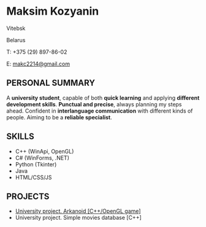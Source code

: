 # Maksim Kozyanin

Vitebsk

Belarus

T: +375 (29) 897-86-02

E: makc2214@gmail.com

## PERSONAL SUMMARY

A **university student**, capable of both **quick learning** and applying **different development skills**. 
**Punctual and precise**, always planning my steps ahead. Confident in **interlanguage communication** with different kinds of people. Aiming to be a **reliable specialist**.

## SKILLS

* C++ (WinApi, OpenGL)
* C# (WinForms, .NET)
* Python (Tkinter)
* Java
* HTML/CSS/JS

## PROJECTS

* [University project. Arkanoid \[C++/OpenGL game\]](https://github.com/MaxlSky/University-Arkanoid)
* University project. Simple movies database \[C++\]
